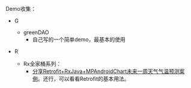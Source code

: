 Demo收集：



* G
  * greenDAO
    * 自己写的一个简单demo，最基本的使用


* R
  * Rx全家桶系列：
    * [分享Retrofit+RxJava+MPAndroidChart未来一周天气气温预测案例](http://www.jianshu.com/p/696ca77c2697)。还行，可以看看Retrofit的基本用法。



